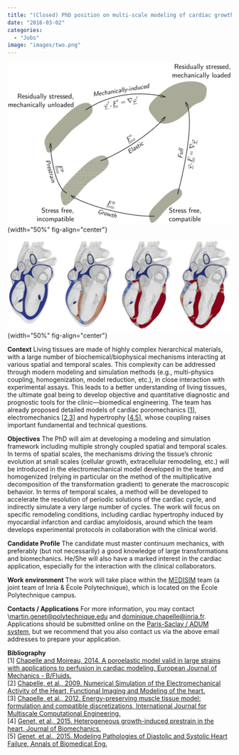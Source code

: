 ```yaml
---
title: "(Closed) PhD position on multi-scale modeling of cardiac growth & remodeling"
date: "2016-03-02"
categories: 
  - "Jobs"
image: "images/two.png"
---
```


![](images/one.png){width="50%" fig-align="center"}

![](images/two.png){width="50%" fig-align="center"}

**Context** Living tissues are made of highly complex hierarchical materials, with a large number of biochemical/biophysical mechanisms interacting at various spatial and temporal scales. This complexity can be addressed through modern modeling and simulation methods (e.g., multi-physics coupling, homogenization, model reduction, etc.), in close interaction with experimental assays. This leads to a better understanding of living tissues, the ultimate goal being to develop objective and quantitative diagnostic and prognostic tools for the clinic—biomedical engineering. The team has already proposed detailed models of cardiac poromechanics \[[1](https://hal.inria.fr/inria-00520612v3)\], electromechanics \[[2](https://hal.inria.fr/inria-00542779),[3](https://hal.inria.fr/hal-00678772)\] and hypertrophy \[[4](https://www.dropbox.com/s/o5bf88hhhuvps6f/Genet%20et%20al.%20-%202015%20-%20Heterogeneous%20growth-induced%20prestrain%20in%20the%20heart.pdf?dl=0),[5](https://www.dropbox.com/s/savbqtw3flbfaxh/Genet%20et%20al.%20-%202015%20-%20Modeling%20Pathologies%20of%20Diastolic%20and%20Systolic%20Heart%20Failure.pdf?dl=0)\], whose coupling raises important fundamental and technical questions.

**Objectives** The PhD will aim at developing a modeling and simulation framework including multiple strongly coupled spatial and temporal scales. In terms of spatial scales, the mechanisms driving the tissue’s chronic evolution at small scales (cellular growth, extracellular remodeling, etc.) will be introduced in the electromechanical model developed in the team, and homogenized (relying in particular on the method of the multiplicative decomposition of the transformation gradient) to generate the macroscopic behavior. In terms of temporal scales, a method will be developed to accelerate the resolution of periodic solutions of the cardiac cycle, and indirectly simulate a very large number of cycles. The work will focus on specific remodeling conditions, including cardiac hypertrophy induced by myocardial infarction and cardiac amyloidosis, around which the team develops experimental protocols in collaboration with the clinical world.

**Candidate Profile** The candidate must master continuum mechanics, with preferably (but not necessarily) a good knowledge of large transformations and biomechanics. He/She will also have a marked interest in the cardiac application, especially for the interaction with the clinical collaborators.

**Work environment** The work will take place within the [MΞDISIM](https://m3disim.saclay.inria.fr) team (a joint team of Inria & École Polytechnique), which is located on the École Polytechnique campus.

**Contacts / Applications** For more information, you may contact \martin.genet@polytechnique.edu and dominique.chapelle@inria.fr.
Applications should be submitted online on the [Paris-Saclay / ADUM system](http://www.adum.fr/as/ed/voirpropositionT.pl?site=PSaclay&matricule_prop=10994), but we recommend that you also contact us via the above email addresses to prepare your application.

**Bibliography**\
\[1\] [Chapelle and Moireau, 2014. A poroelastic model valid in large strains with applications to perfusion in cardiac modeling. European Journal of Mechanics - B/Fluids.](https://hal.inria.fr/inria-00520612v3)\
\[2\] [Chapelle, et al., 2009. Numerical Simulation of the Electromechanical Activity of the Heart, Functional Imaging and Modeling of the heart.](https://hal.inria.fr/inria-00542779)\
\[3\] [Chapelle, et al., 2012. Energy-preserving muscle tissue model: formulation and compatible discretizations, International Journal for Multiscale Computational Engineering.](https://hal.inria.fr/hal-00678772)\
\[4\] [Genet, et al., 2015. Heterogeneous growth-induced prestrain in the heart, Journal of Biomechanics.](https://www.dropbox.com/s/o5bf88hhhuvps6f/Genet%20et%20al.%20-%202015%20-%20Heterogeneous%20growth-induced%20prestrain%20in%20the%20heart.pdf?dl=0)\
\[5\] [Genet, et al., 2015. Modeling Pathologies of Diastolic and Systolic Heart Failure, Annals of Biomedical Eng.](https://www.dropbox.com/s/savbqtw3flbfaxh/Genet%20et%20al.%20-%202015%20-%20Modeling%20Pathologies%20of%20Diastolic%20and%20Systolic%20Heart%20Failure.pdf?dl=0)
